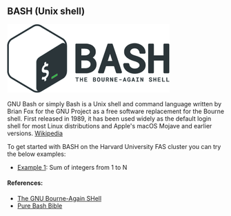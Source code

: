 ## BASH (Unix shell)
![BASH Logo](Images/bash-logo.png)

GNU Bash or simply Bash is a Unix shell and command language written by Brian Fox for the GNU Project as a free software replacement for the Bourne shell. First released in 1989, it has been used widely as the default login shell for most Linux distributions and Apple's macOS Mojave and earlier versions. [Wikipedia](https://en.wikipedia.org/wiki/Bash_(Unix_shell))

To get started with BASH on the Harvard University FAS cluster you can try the below examples:

* [Example 1](Example1): Sum of integers from 1 to N

#### References:

* [The GNU Bourne-Again SHell](https://tiswww.case.edu/php/chet/bash/bashtop.html)
* [Pure Bash Bible](https://github.com/dylanaraps/pure-bash-bible)

